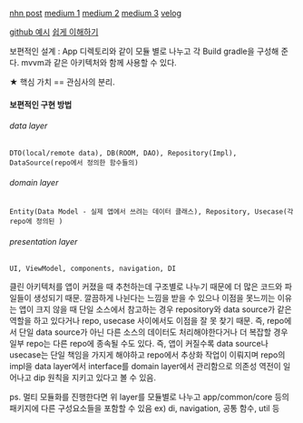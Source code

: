 [nhn post](https://meetup.nhncloud.com/posts/345)
[medium 1](https://medium.com/mj-studio/%ED%81%B4%EB%A6%B0%EC%95%84%ED%82%A4%ED%85%8D%EC%B2%98-%EC%8D%BC%EB%8A%94%EB%8D%B0-%EC%99%9C-%ED%94%84%EB%A1%9C%EC%A0%9D%ED%8A%B8%EA%B0%80-%EB%8D%94-%EB%8D%94%EB%9F%AC%EC%9B%8C%EC%A7%80%EC%A7%80-3565aaffca8c)
[medium 2](https://medium.com/@BerkOzyurt/android-clean-architecture-mvvm-usecase-ae1647f0aea3)
[medium 3](https://markonovakovic.medium.com/clean-architecture-is-not-domain-data-presentation-e368d7ff8579)
[velog](https://velog.io/@ja2ykweon/%EA%B0%95%EC%97%B0-%EB%82%B4%EC%9A%A9-%EC%A0%95%EB%A6%ACNHN-FORWARD-22-%ED%81%B4%EB%A6%B0-%EC%95%84%ED%82%A4%ED%85%8D%EC%B2%98-%EC%95%A0%EB%A7%A4%ED%95%9C-%EB%B6%80%EB%B6%84-%EC%A0%95%ED%95%B4-%EB%93%9C%EB%A6%BD%EB%8B%88%EB%8B%A4)

[github 예시](https://github.com/Farhandroid/AndroidCleanArchitecture/blob/master/app/src/main/java/com/farhan/tanvir/androidcleanarchitecture/presentation/screen/home/HomeScreen.kt)
[쉽게 이해하기](https://yebon.kim/posts/2024-clean-architecture)

보편적인 설계 : App 디렉토리와 같이 모듈 별로 나누고 각 Build gradle을 구성해 준다.
mvvm과 같은 아키텍처와 함께 사용할 수 있다.


★ 핵심 가치 == 관심사의 분리.

#### 보편적인 구현 방법
###### data layer
	DTO(local/remote data), DB(ROOM, DAO), Repository(Impl), DataSource(repo에서 정의한 함수들의)
###### domain layer
	Entity(Data Model - 실제 앱에서 쓰려는 데이터 클래스), Repository, Usecase(각 repo에 정의된 ) 
###### presentation layer
	UI, ViewModel, components, navigation, DI


클린 아키텍처를 앱이 커졌을 때 추천하는데 구조별로 나누기 때문에 더 많은 코드와 파일들이 생성되기 때문.
깔끔하게 나뉜다는 느낌을 받을 수 있으나 이점을 못느끼는 이유는 앱이 크지 않을 때 단일 소스에서 참고하는 경우 repository와 data source가 같은 역할을 하고 있다거나 repo, usecase 사이에서도 이점을 잘 못 찾기 때문.
즉, repo에서 단일 data source가 아닌 다른 소스의 데이터도 처리해야한다거나 더 복잡할 경우 일부 repo는 다른 repo에 종속될 수도 있다. 즉, 앱이 커질수록 data source나 usecase는 단일 책임을 가지게 해야하고 repo에서 추상화 작업이 이뤄지며 repo의 impl을 data layer에서 interface를 domain layer에서 관리함으로 의존성 역전이 일어나고 dip 원칙을 지키고 있다고 볼 수 있음.

ps. 멀티 모듈화를 진행한다면 위 layer를 모듈별로 나누고 app/common/core 등의 패키지에 다른 구성요소들을 포함할 수 있음 ex) di, navigation, 공통 함수, util 등

